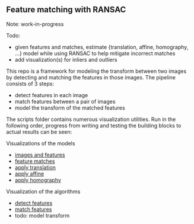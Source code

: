 ## Feature matching with RANSAC

Note: work-in-progress

Todo:
- given features and matches, estimate {translation, affine, homography, ...} model while using RANSAC to help mitigate incorrect matches
- add visualization(s) for inliers and outliers

This repo is a framework for modeling the transform between two images by detecting and matching the features in those images. The pipeline 
consists of 3 steps:
- detect features in each image
- match features between a pair of images
- model the transform of the matched features

The scripts folder contains numerous visualization utilities. Run in the following order, progress from writing and testing the building 
blocks to actual results can be seen:

Visualizations of the models
- [images and features](https://github.com/merrillmckee/feature_matching_with_ransac/blob/main/scripts/visualize/run_visualize_image_and_features.py)
- [feature matches](https://github.com/merrillmckee/feature_matching_with_ransac/blob/main/scripts/visualize/run_visualize_feature_matches.py)
- [apply translation](https://github.com/merrillmckee/feature_matching_with_ransac/blob/main/scripts/visualize/run_visualize_apply_translation.py)
- [apply affine](https://github.com/merrillmckee/feature_matching_with_ransac/blob/main/scripts/visualize/run_visualize_apply_affine.py)
- [apply homography](https://github.com/merrillmckee/feature_matching_with_ransac/blob/main/scripts/visualize/run_visualize_apply_homography.py)

Visualization of the algorithms
- [detect features](https://github.com/merrillmckee/feature_matching_with_ransac/blob/main/scripts/visualize/run_visualize_detect_features.py)
- [match features](https://github.com/merrillmckee/feature_matching_with_ransac/blob/main/scripts/visualize/run_visualize_match_features.py)
- todo: model transform
